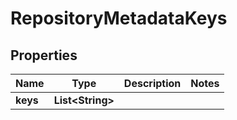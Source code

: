 

# RepositoryMetadataKeys


## Properties

| Name | Type | Description | Notes |
|------------ | ------------- | ------------- | -------------|
|**keys** | **List&lt;String&gt;** |  |  |



